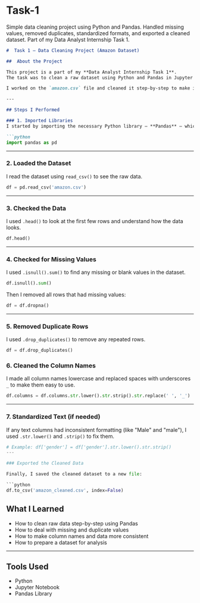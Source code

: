 # Task-1
Simple data cleaning project using Python and Pandas. Handled missing values, removed duplicates, standardized formats, and exported a cleaned dataset. Part of my Data Analyst Internship Task 1.
````markdown
#  Task 1 – Data Cleaning Project (Amazon Dataset)

##  About the Project

This project is a part of my **Data Analyst Internship Task 1**.  
The task was to clean a raw dataset using Python and Pandas in Jupyter Notebook.

I worked on the `amazon.csv` file and cleaned it step-by-step to make it ready for analysis.

---

## Steps I Performed 

### 1. Imported Libraries
I started by importing the necessary Python library — **Pandas** — which is used for data handling.

```python
import pandas as pd
````

---

### 2. Loaded the Dataset

I read the dataset using `read_csv()` to see the raw data.

```python
df = pd.read_csv('amazon.csv')
```

---

### 3. Checked the Data

I used `.head()` to look at the first few rows and understand how the data looks.

```python
df.head()
```

---

### 4. Checked for Missing Values

I used `.isnull().sum()` to find any missing or blank values in the dataset.

```python
df.isnull().sum()
```

Then I removed all rows that had missing values:

```python
df = df.dropna()
```

---

### 5. Removed Duplicate Rows

I used `.drop_duplicates()` to remove any repeated rows.

```python
df = df.drop_duplicates()
```


### 6. Cleaned the Column Names

I made all column names lowercase and replaced spaces with underscores `_` to make them easy to use.

```python
df.columns = df.columns.str.lower().str.strip().str.replace(' ', '_')
```

---

### 7. Standardized Text (if needed)

If any text columns had inconsistent formatting (like "Male" and "male"), I used `.str.lower()` and `.strip()` to fix them.

```python
# Example: df['gender'] = df['gender'].str.lower().str.strip()
---

### Exported the Cleaned Data

Finally, I saved the cleaned dataset to a new file:

```python
df.to_csv('amazon_cleaned.csv', index=False)
```

## What I Learned

* How to clean raw data step-by-step using Pandas
* How to deal with missing and duplicate values
* How to make column names and data more consistent
* How to prepare a dataset for analysis

---

## Tools Used

* Python
* Jupyter Notebook
* Pandas Library
